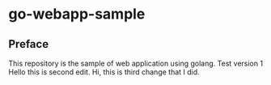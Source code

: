 # go-webapp-sample



## Preface
This repository is the sample of web application using golang.
Test version 1
Hello this is second edit.
Hi, this is third change that I did.
